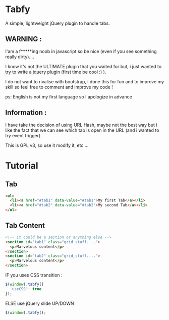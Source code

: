 Tabfy
=====

A simple, lightweight jQuery plugin to handle tabs.

WARNING :
-------

I'am a f*****ing noob in javascript so be nice (even if you see something really dirty)....

I know it's not the ULTIMATE plugin that you waited for but, i just wanted to try to write a jquery plugin (first time be cool :) ).

I do not want to rivalise with bootstrap, i done this for fun and to improve my skill so feel free to comment and improve my code ! 

ps: English is not my first language so I apologize in advance

Information :
-----------

I have take the decision of using URL Hash, maybe not the best way but i like the fact that we can see which tab is open in the URL (and i wanted to try event trigger).

This is GPL v3, so use it modify it, etc ...

Tutorial
========

Tab
---

```HTML
<ul>
  <li><a href="#tab1" data-value="#tab1">My first Tab</a></li>
  <li><a href="#tab2" data-value="#tab2">My second Tab</a></li>
</ul>
```

Tab Content
-----------

```HTML
<!-- it could be a section or anything else -->
<section id="tab1" class="grid_stuff....">
  <p>Marvelous content</p>
</section>
<section id="tab2" class="grid_stuff....">
  <p>Marvelous content</p>
</section>
```

IF you uses CSS transition :
```Javascript
$(window).tabfy({
  'useCSS': true
});
```
ELSE use jQuery slide UP/DOWN
```Javascript
$(window).tabfy();
```
